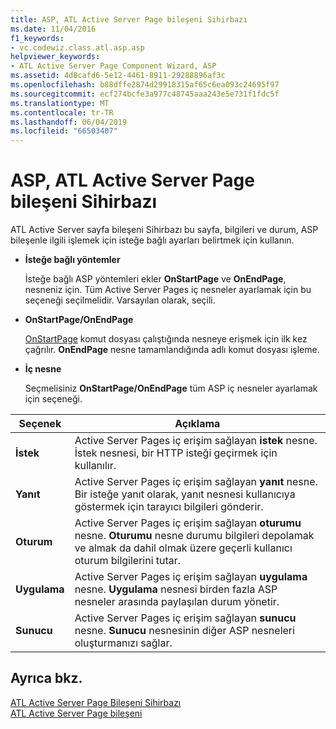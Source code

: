 ```yaml
---
title: ASP, ATL Active Server Page bileşeni Sihirbazı
ms.date: 11/04/2016
f1_keywords:
- vc.codewiz.class.atl.asp.asp
helpviewer_keywords:
- ATL Active Server Page Component Wizard, ASP
ms.assetid: 4d8cafd6-5e12-4461-8911-29288896af3c
ms.openlocfilehash: b88dffe2874d29918315af65c6ea093c24695f97
ms.sourcegitcommit: ecf274bcfe3a977c48745aaa243e5e731f1fdc5f
ms.translationtype: MT
ms.contentlocale: tr-TR
ms.lasthandoff: 06/04/2019
ms.locfileid: "66503407"
---
```

# <a name="asp-atl-active-server-page-component-wizard"></a>ASP, ATL Active Server Page bileşeni Sihirbazı

ATL Active Server sayfa bileşeni Sihirbazı bu sayfa, bilgileri ve durum, ASP bileşenle ilgili işlemek için isteğe bağlı ayarları belirtmek için kullanın.

- **İsteğe bağlı yöntemler**

   İsteğe bağlı ASP yöntemleri ekler **OnStartPage** ve **OnEndPage**, nesneniz için. Tüm Active Server Pages iç nesneler ayarlamak için bu seçeneği seçilmelidir. Varsayılan olarak, seçili.

- **OnStartPage/OnEndPage**

   [OnStartPage](/previous-versions//ms691624\(v=vs.85\)) komut dosyası çalıştığında nesneye erişmek için ilk kez çağrılır. **OnEndPage** nesne tamamlandığında adlı komut dosyası işleme.

- **İç nesne**

   Seçmelisiniz **OnStartPage/OnEndPage** tüm ASP iç nesneler ayarlamak için seçeneği.

|Seçenek|Açıklama|
|------------|-----------------|
|**İstek**|Active Server Pages iç erişim sağlayan **istek** nesne. İstek nesnesi, bir HTTP isteği geçirmek için kullanılır.|
|**Yanıt**|Active Server Pages iç erişim sağlayan **yanıt** nesne. Bir isteğe yanıt olarak, yanıt nesnesi kullanıcıya göstermek için tarayıcı bilgileri gönderir.|
|**Oturum**|Active Server Pages iç erişim sağlayan **oturumu** nesne. **Oturumu** nesne durumu bilgileri depolamak ve almak da dahil olmak üzere geçerli kullanıcı oturum bilgilerini tutar.|
|**Uygulama**|Active Server Pages iç erişim sağlayan **uygulama** nesne. **Uygulama** nesnesi birden fazla ASP nesneler arasında paylaşılan durum yönetir.|
|**Sunucu**|Active Server Pages iç erişim sağlayan **sunucu** nesne. **Sunucu** nesnesinin diğer ASP nesneleri oluşturmanızı sağlar.|

## <a name="see-also"></a>Ayrıca bkz.

[ATL Active Server Page Bileşeni Sihirbazı](../../atl/reference/atl-active-server-page-component-wizard.md)<br/>
[ATL Active Server Page bileşeni](../../atl/reference/adding-an-atl-active-server-page-component.md)
